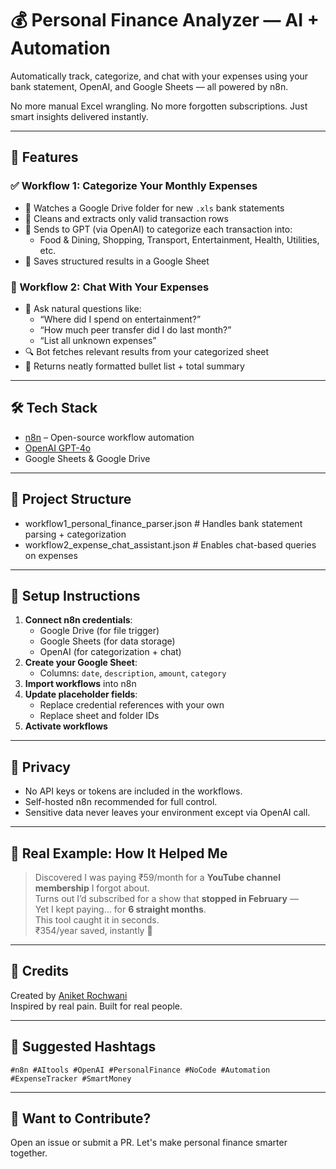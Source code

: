 # 💰 Personal Finance Analyzer — AI + Automation

Automatically track, categorize, and chat with your expenses using your bank statement, OpenAI, and Google Sheets — all powered by n8n.

No more manual Excel wrangling. No more forgotten subscriptions. Just smart insights delivered instantly.

---

## 🧩 Features

### ✅ Workflow 1: Categorize Your Monthly Expenses
- 🔁 Watches a Google Drive folder for new `.xls` bank statements
- 🧹 Cleans and extracts only valid transaction rows
- 🧠 Sends to GPT (via OpenAI) to categorize each transaction into:
  - Food & Dining, Shopping, Transport, Entertainment, Health, Utilities, etc.
- 📄 Saves structured results in a Google Sheet

### 💬 Workflow 2: Chat With Your Expenses
- 🤖 Ask natural questions like:
  - “Where did I spend on entertainment?”
  - “How much peer transfer did I do last month?”
  - “List all unknown expenses”
- 🔍 Bot fetches relevant results from your categorized sheet
- 🧾 Returns neatly formatted bullet list + total summary

---

## 🛠️ Tech Stack

- [n8n](https://n8n.io/) – Open-source workflow automation
- [OpenAI GPT-4o](https://platform.openai.com/)
- Google Sheets & Google Drive

---

## 📁 Project Structure

- workflow1_personal_finance_parser.json # Handles bank statement parsing + categorization
- workflow2_expense_chat_assistant.json # Enables chat-based queries on expenses

  
---

## 🚀 Setup Instructions

1. **Connect n8n credentials**:
   - Google Drive (for file trigger)
   - Google Sheets (for data storage)
   - OpenAI (for categorization + chat)
2. **Create your Google Sheet**:
   - Columns: `date`, `description`, `amount`, `category`
3. **Import workflows** into n8n
4. **Update placeholder fields**:
   - Replace credential references with your own
   - Replace sheet and folder IDs
5. **Activate workflows**

---

## 🔐 Privacy

- No API keys or tokens are included in the workflows.
- Self-hosted n8n recommended for full control.
- Sensitive data never leaves your environment except via OpenAI call.

---

## 🧠 Real Example: How It Helped Me

> Discovered I was paying ₹59/month for a **YouTube channel membership** I forgot about.  
> Turns out I’d subscribed for a show that **stopped in February** —  
> Yet I kept paying… for **6 straight months**.  
> This tool caught it in seconds.  
> ₹354/year saved, instantly 💸

---

## 🤝 Credits

Created by [Aniket Rochwani](https://www.linkedin.com/in/aniket-rochwani/)  
Inspired by real pain. Built for real people.

---

## 📣 Suggested Hashtags

`#n8n #AItools #OpenAI #PersonalFinance #NoCode #Automation #ExpenseTracker #SmartMoney`

---

## 🙌 Want to Contribute?

Open an issue or submit a PR. Let's make personal finance smarter together.
